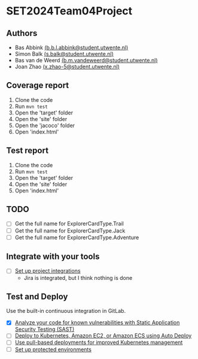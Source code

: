 # SET2024Team04Project

## Authors
- Bas Abbink [(b.b.l.abbink@student.utwente.nl)](b.b.l.abbink@student.utwente.nl)
- Simon Balk [(s.balk@student.utwente.nl)](s.balk@student.utwente.nl)
- Bas van de Weerd [(b.m.vandeweerd@student.utwente.nl)](b.m.vandeweerd@student.utwente.nl)
- Joan Zhao [(x.zhao-5@student.utwente.nl)](x.zhao-5@student.utwente.nl)

## Coverage report
1. Clone the code 
2. Run `mvn test`
3. Open the 'target' folder 
4. Open the 'site' folder
5. Open the 'jacoco' folder
6. Open 'index.html'

## Test report
1. Clone the code
2. Run `mvn test`
3. Open the 'target' folder
4. Open the 'site' folder
6. Open 'index.html'

## TODO
- [ ] Get the full name for ExplorerCardType.Trail
- [ ] Get the full name for ExplorerCardType.Jack
- [ ] Get the full name for ExplorerCardType.Adventure

## Integrate with your tools

- [ ] [Set up project integrations](https://gitlab.utwente.nl/p4/set2024team04project/-/settings/integrations)
  - Jira is integrated, but I think nothing is done 

## Test and Deploy

Use the built-in continuous integration in GitLab.
- [x] [Analyze your code for known vulnerabilities with Static Application Security Testing (SAST)](https://docs.gitlab.com/ee/user/application_security/sast/)
- [ ] [Deploy to Kubernetes, Amazon EC2, or Amazon ECS using Auto Deploy](https://docs.gitlab.com/ee/topics/autodevops/requirements.html)
- [ ] [Use pull-based deployments for improved Kubernetes management](https://docs.gitlab.com/ee/user/clusters/agent/)
- [ ] [Set up protected environments](https://docs.gitlab.com/ee/ci/environments/protected_environments.html)